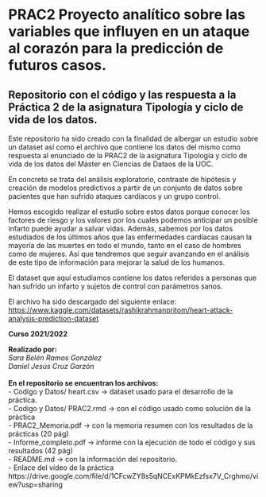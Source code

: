 # PRAC2 Proyecto analítico sobre las variables que influyen en un ataque al corazón para la predicción de futuros casos. 

## Repositorio con el código y las respuesta a la Práctica 2 de la asignatura Tipología y ciclo de vida de los datos. 

Este repositorio ha sido creado con la finalidad de albergar un estudio sobre un dataset así como el archivo que contiene los datos del mismo como respuesta al enunciado de la PRAC2 de la asignatura Tipología y ciclo de vida de los datos del Máster en Ciencias de Dataos de la UOC.

En concreto se trata del análisis exploratorio, contraste de hipótesis y creación de modelos predictivos a partir de un conjunto de datos sobre pacientes que han sufrido ataques cardíacos y un grupo control. 

Hemos escogido realizar el estudio sobre estos datos porque conocer los factores de riesgo y los valores por los cuales podemos anticipar un posible infarto puede ayudar a salvar vidas. Además, sabemos por los datos estudiados de los últimos años que las enfermedades cardíacas causan la mayoría de las muertes en todo el mundo, tanto en el caso de hombres como de mujeres. Así que tendremos que seguir avanzando en el análisis de este tipo de información para mejorar la salud de los humanos. 

El dataset que aquí estudiamos contiene los datos referidos a personas que han sufrido un infarto y sujetos de control con parámetros sanos. 

El archivo ha sido descargado del siguiente enlace:
https://www.kaggle.com/datasets/rashikrahmanpritom/heart-attack-analysis-prediction-dataset

<b>Curso 2021/2022</b>
<div><b>Realizado por: </b>
<i> <br>Sara Belén Ramos González 
  <br>Daniel Jesús Cruz Garzón </i> 
</div>
<div><br><b>En el repositorio se encuentran los archivos:</b>
 <br>- Codigo y Datos/ heart.csv -> dataset usado para el desarrollo de la práctica.
 <br>- Codigo y Datos/ PRAC2.rmd -> con el código usado como solución de la práctica
<br>- PRAC2_Memoria.pdf -> con la memoria resumen con los resultados de la prácticas (20 pág)
 <br>- Informe_completo.pdf -> informe con la ejecución de todo el código y sus resultados  (42 pág)
<br>- README.md -> con la información del repositorio.
 <br>- Enlace del vídeo de la práctica https://drive.google.com/file/d/1CFcwZY8s5qNCExKPMkEzfsx7V_Crghmo/view?usp=sharing
</div>
